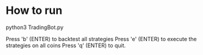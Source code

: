 # How to run
python3 TradingBot.py

Press 'b' (ENTER) to backtest all strategies
Press 'e' (ENTER) to execute the strategies on all coins
Press 'q' (ENTER) to quit.
